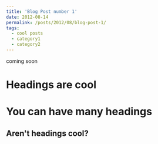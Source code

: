 ```yaml
---
title: 'Blog Post number 1'
date: 2012-08-14
permalink: /posts/2012/08/blog-post-1/
tags:
  - cool posts
  - category1
  - category2
---
```


coming soon

Headings are cool
======

You can have many headings
======

Aren't headings cool?
------